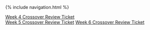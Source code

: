 {% include navigation.html %}

[Week 4 Crossover Review Ticket](https://github.com/FierceExplorer/Sandbox/issues/10)       
[Week 5 Crossover Review Ticket](https://github.com/FierceExplorer/Sandbox/issues/11)
[Week 6 Crossover Review Ticket](https://github.com/FierceExplorer/Sandbox/issues/12) 
